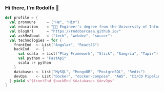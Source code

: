 ### Hi there, I'm Rodolfo 👋

```scala
def profile = {
  val pronouns     = ("He", "Him")
  val education    = "👨‍🎓 Engineer's degree from the University of Informatic Sciences(UCI - Class of 2011)"
  val blogUrl      = "https://rodobarcaaa.github.io/"
  val askMeAbout   = ("tech", "webdev", "soccer")
  val technologies = for {
    frontEnd  <- List("Angular", "ReactJS")
    backEnd   <- {
      val scala  = List("Play Framework", "Slick", "Sangria", "Tapir")
      val python = "FastApi"
      scala :+ python
    }
    databases <- List("MySQL", "MongoDB", "PostgreSQL", "Redis")
    devOps    <- List("Docker", "docker-compose", "AWS", "CI/CD Pipelines", "Github Actions")
  } yield s"$frontEnd $backEnd $databases $devOps"
}
```

<!--
**rodobarcaaa/rodobarcaaa** is a ✨ _special_ ✨ repository because its `README.md` (this file) appears on your GitHub profile.

Here are some ideas to get you started:

- 🔭 I’m currently working on ...
- 🌱 I’m currently learning ...
- 👯 I’m looking to collaborate on ...
- 🤔 I’m looking for help with ...
- 💬 Ask me about ...
- 📫 How to reach me: ...
- 😄 Pronouns: ...
- ⚡ Fun fact: ...
-->
